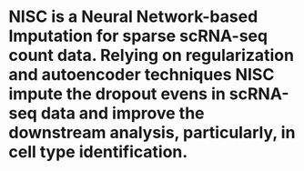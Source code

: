 # NISC is a Neural Network-based Imputation for sparse scRNA-seq count data.  Relying on regularization and autoencoder techniques NISC impute the dropout evens in scRNA-seq data and improve the downstream analysis, particularly, in cell type identification.  
